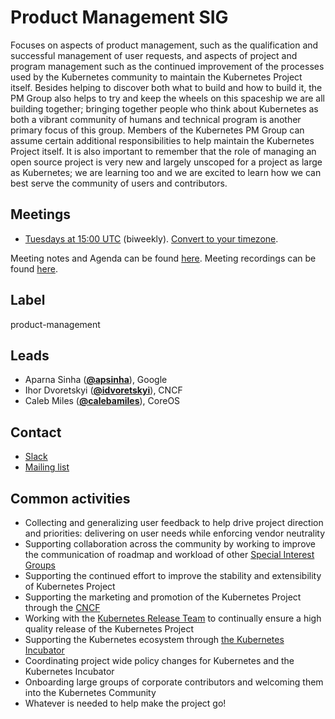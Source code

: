 <!---
This is an autogenerated file!

Please do not edit this file directly, but instead make changes to the
sigs.yaml file in the project root.

To understand how this file is generated, see generator/README.md.
-->
# Product Management SIG

Focuses on aspects of product management, such as the qualification and successful management of user requests, and aspects of project and program management such as the continued improvement of the processes used by the Kubernetes community to maintain the Kubernetes Project itself.
Besides helping to discover both what to build and how to build it, the PM Group also helps to try and keep the wheels on this spaceship we are all building together; bringing together people who think about Kubernetes as both a vibrant community of humans and technical program is another primary focus of this group.
Members of the Kubernetes PM Group can assume certain additional responsibilities to help maintain the Kubernetes Project itself.
It is also important to remember that the role of managing an open source project is very new and largely unscoped for a project as large as Kubernetes; we are learning too and we are excited to learn how we can best serve the community of users and contributors.

## Meetings
* [Tuesdays at 15:00 UTC](https://zoom.us/j/845373595) (biweekly). [Convert to your timezone](http://www.thetimezoneconverter.com/?t=15:00&tz=UTC).

Meeting notes and Agenda can be found [here](https://docs.google.com/document/d/1YqIpyjz4mV1jjvzhLx9JYy8LAduedzaoBMjpUKGUJQo/edit?usp=sharing).
Meeting recordings can be found [here](https://www.youtube.com/watch?v=VcdjaZAol2I&list=PL69nYSiGNLP3EBqpUGVsK1sMgUZVomfEQ).

## Label
product-management

## Leads
* Aparna Sinha (**[@apsinha](https://github.com/apsinha)**), Google
* Ihor Dvoretskyi (**[@idvoretskyi](https://github.com/idvoretskyi)**), CNCF
* Caleb Miles (**[@calebamiles](https://github.com/calebamiles)**), CoreOS

## Contact
* [Slack](https://kubernetes.slack.com/messages/kubernetes-pm)
* [Mailing list](https://groups.google.com/forum/#!forum/kubernetes-pm)

<!-- BEGIN CUSTOM CONTENT -->
## Common activities
- Collecting and generalizing user feedback to help drive project direction and priorities: delivering on user needs while enforcing vendor neutrality
- Supporting collaboration across the community by working to improve the communication of roadmap and workload of other [Special Interest Groups](https://github.com/kubernetes/community#special-interest-groups-sig-and-working-groups)
- Supporting the continued effort to improve the stability and extensibility of Kubernetes Project
- Supporting the marketing and promotion of the Kubernetes Project through the [CNCF](https://www.cncf.io/)
- Working with the [Kubernetes Release Team](https://github.com/kubernetes/community/tree/master/contributors/devel/release) to continually ensure a high quality release of the Kubernetes Project
- Supporting the Kubernetes ecosystem through [the Kubernetes Incubator](https://github.com/kubernetes/community/blob/master/incubator.md)
- Coordinating project wide policy changes for Kubernetes and the Kubernetes Incubator
- Onboarding large groups of corporate contributors and welcoming them into the Kubernetes Community
- Whatever is needed to help make the project go!
<!-- END CUSTOM CONTENT -->
